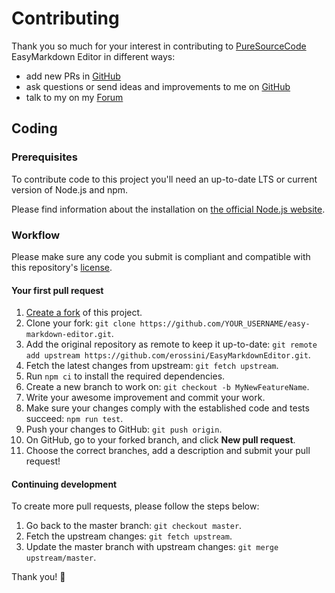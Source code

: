 # Contributing

Thank you so much for your interest in contributing to [PureSourceCode](https://puresourcecode.com/) EasyMarkdown Editor in different ways:

- add new PRs in [GitHub](https://github.com/erossini/EasyMarkdownEditor)
- ask questions or send ideas and improvements to me on [GitHub](https://github.com/erossini/EasyMarkdownEditor/issues)
- talk to my on my [Forum](https://puresourcecode.com/forum/)

## Coding

### Prerequisites

To contribute code to this project you'll need an up-to-date LTS or current version of Node.js and npm.

Please find information about the installation on [the official Node.js website](https://nodejs.org/en/download/).

### Workflow

Please make sure any code you submit is compliant and compatible with this repository's [license](./LICENSE).

#### Your first pull request

1. [Create a fork](https://github.com/erossini/EasyMarkdownEditor/fork) of this project.
1. Clone your fork: `git clone https://github.com/YOUR_USERNAME/easy-markdown-editor.git`.
1. Add the original repository as remote to keep it up-to-date: `git remote add upstream https://github.com/erossini/EasyMarkdownEditor.git`.
1. Fetch the latest changes from upstream: `git fetch upstream`.
1. Run `npm ci` to install the required dependencies.
1. Create a new branch to work on: `git checkout -b MyNewFeatureName`.
1. Write your awesome improvement and commit your work.
1. Make sure your changes comply with the established code and tests succeed: `npm run test`.
1. Push your changes to GitHub: `git push origin`.
1. On GitHub, go to your forked branch, and click **New pull request**.
1. Choose the correct branches, add a description and submit your pull request!

#### Continuing development

To create more pull requests, please follow the steps below:

1. Go back to the master branch: `git checkout master`.
1. Fetch the upstream changes: `git fetch upstream`.
1. Update the master branch with upstream changes: `git merge upstream/master`.

Thank you! 💜